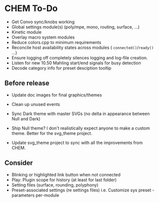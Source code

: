 # CHEM To-Do

- Get Convo sync/knobs working
- Global settings module(s) (poly/mpe, mono, routing, surface, ...)
- Kinetic module
- Overlay macro system modules
- Reduce colors.cpp to minimum requirements
- Reconcile host availability states across modules ( `connected()`/`ready()` ...)
- Ensure logging off completely silences logging and log-file creation.
- Listen for new 10.50 Mahling start/end signals for busy detection
- Decode category info for preset desciption tooltip

## Before release

- Update doc images for final graphics/themes

- Clean up unused events

- Sync Dark theme with master SVGs (no delta in appearance between Null and Dark)

- Ship Null theme? I don't realistically expect anyone to make a custom theme.
  Better for the svg_theme project.

- Update svg_theme project to sync with all the improvements from CHEM.

## Consider

- Blinking or highlighted link button when not connected
- Play: Plugin scope for history (at least for last folder)
- Setting files (surface, rounding, polyphony)
- Preset-associated settings (re settings files) i.e. Customize sys preset - parameters per-module
